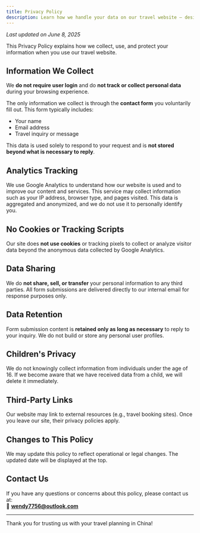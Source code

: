 ```yaml
---
title: Privacy Policy
description: Learn how we handle your data on our travel website — designed to respect your privacy.
---
```


_Last updated on June 8, 2025_

This Privacy Policy explains how we collect, use, and protect your information when you use our travel website.

## Information We Collect

We **do not require user login** and do **not track or collect personal data** during your browsing experience.

The only information we collect is through the **contact form** you voluntarily fill out. This form typically includes:
- Your name
- Email address
- Travel inquiry or message

This data is used solely to respond to your request and is **not stored beyond what is necessary to reply**.

## Analytics Tracking

We use Google Analytics to understand how our website is used and to improve our content and services. This service may collect information such as your IP address, browser type, and pages visited. This data is aggregated and anonymized, and we do not use it to personally identify you.

## No Cookies or Tracking Scripts

Our site does **not use cookies** or tracking pixels to collect or analyze visitor data beyond the anonymous data collected by Google Analytics.

## Data Sharing

We do **not share, sell, or transfer** your personal information to any third parties. All form submissions are delivered directly to our internal email for response purposes only.

## Data Retention

Form submission content is **retained only as long as necessary** to reply to your inquiry. We do not build or store any personal user profiles.

## Children's Privacy

We do not knowingly collect information from individuals under the age of 16. If we become aware that we have received data from a child, we will delete it immediately.

## Third-Party Links

Our website may link to external resources (e.g., travel booking sites). Once you leave our site, their privacy policies apply.

## Changes to This Policy

We may update this policy to reflect operational or legal changes. The updated date will be displayed at the top.

## Contact Us

If you have any questions or concerns about this policy, please contact us at:  
📧 **wendy7756@outlook.com**

---

Thank you for trusting us with your travel planning in China!
